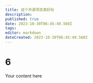 ```yaml
---
title: 这个开源项目真好玩
description: 
published: true
date: 2023-10-30T06:45:49.560Z
tags: 
editor: markdown
dateCreated: 2023-10-30T06:45:49.560Z
---
```


# 6
Your content here